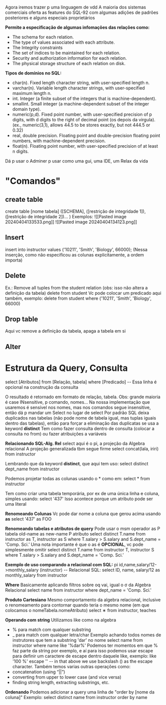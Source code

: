 Agora iremos trazer p uma linguagem de vdd
A maioria dos sistemas comerciais oferta as features do SQL-92 com algumas adições de padrões posteriores e alguns especiais proprietários

**Permite a especificação de algumas infomações das relações como:**
- The schema for each relation.
- The type of values associated with each attribute.
- The Integrity constraints
- The set of indices to be maintained for each relation.
- Security and authorization information for each relation.
- The physical storage structure of each relation on disk.

**Tipos de domínios no SQL:**
- char(n). Fixed length character string, with user-specified length n.
- varchar(n). Variable length character strings, with user-specified maximum length n.
- int. Integer (a finite subset of the integers that is machine-dependent). 
- smallint. Small integer (a machine-dependent subset of the integer domain type).
- numeric(p,d). Fixed point number, with user-specified precision of p digits, with d digits to the right of decimal point (os depois da virgula). (ex., numeric(3,1), allows 44.5 to be stores exactly, but not 444.5 or 0.32)
- real, double precision. Floating point and double-precision floating point numbers, with machine-dependent precision.
- float(n). Floating point number, with user-specified precision of at least n digits.

Dá p usar o Adminer p usar como uma gui, uma IDE, um Relax da vida

# "Comandos"
## create table
create table [nome tabela]
	([SCHEMA],
	([restrição de integridade 1]),
	([restrição de integridade 2])...
	)
	Exemplos: ![[Pasted image 20240404133533.png]]
	![[Pasted image 20240404134123.png]]

## Insert
insert into instructor values ('10211', 'Smith', 'Biology', 66000); (Nessa inserção, como não especificou as colunas explicitamente, a ordem importa)
## Delete
Ex.: Remove all tuples from the student relation (obs: isso não altera a definição da tabela)
	delete from student 
Vc pode colocar um predicado aqui também, exemplo:
	delete from student where ('10211', 'Smith', 'Biology', 66000)
## Drop table
Aqui vc remove a definição da tabela, apaga a tabela em si
## Alter

# Estrutura da Query, Consulta

select [Atributos]
from [Relação, tabela]
where [Predicado]  -- Essa linha é opcional na construção da consulta

O resultado é retornado em formato de relação, tabela.
Obs: grande maioria é case INsensitive, p comando, nomes...
	Na nossa implementação que usaremos é sensível nos nomes, mas nos comandos segue insensitive, então dá p mandar um Select no lugar de select
Por padrão SQL deixa duplicados nas tabelas (não pode nome de tabela igual, mas tuplas iguais dentro das tabelas), então para forçar a eliminação das duplicatas se usa a keyword **distinct**
Tem como fazer consulta dentro de consulta (colocar a consulta no from) ou fazer atribuições a variáveis

**Relacionando SQL-Alg. Rel**
select aqui é o pi, a projeção da Algebra relacional
	A projeção generalizada tbm segue firme
		select concat(lala, iriri)
		from instructor
		
Lembrando que da keyword **distinct**, que aqui tem uso:
	select distinct dept_name
	from instructor

Podemos projetar todas as colunas usando o \* como em: 
	select \* 
	from instructor

Tem como criar uma tabela temporária, por ex de uma única linha e coluna, simples usando:
	select '437'
Isso acontece porque um atributo pode ser uma literal

**Renomeando Colunas**
Vc pode dar nome a coluna que gerou acima usando **as**
	select '437' as FOO
	
**Renomeando tabelas e atributos de query**
Pode usar o msm operador as
P tabela
	old-name as new-name
P atributo
	select distinct T.name
	from instructor as T, instructor as S
	where T.salary > S.salary and S.dept_name = 'Comp. Sci.’
Uma nota importante é que o as é **OPCIONAL**, vc pode simplesmente omitir
	select distinct T.name
	from instructor T, instructor S
	where T.salary > S.salary and S.dept_name = 'Comp. Sci.’

**Exemplo de uso comparando a relacional com SQL:**
pi id,name,salary/12->monthly_salary (instructor)  -- Relacional
SQL:
select ID, name, salary/12 as monthly_salary
from instructor

**Where**
Basicamente aplicando filtros sobre oq vai, igual o σ da Algebra Relacional
select name
from instructor
where dept_name = 'Comp. Sci.'

**Produto Cartesiano**
Mesmo comportamento da algebra relacional, inclusive o renomeamento para contornar quando teria o mesmo nome (em que colocamos o nomeTabela.nomeAtributo)
	select ∗
	from instructor, teaches

**Operando com string**
Utilizamos like como na algebra
- % para match com qualquer substring
- _ para match com qualquer letra/char
Exemplo achando todos nomes de instrutores que tem a substring 'dar' no nome
	select name
	from instructor
	where name like '%dar%'
Podemos ter momentos em que % faz parte da string por exemplo, e aí para isso podemos usar escape para definir um caractere de escape dentro daquele like, exemplo:
	like '100 \%' escape '\'        --  in that above we use backslash (\) as the escape character.
Também temos varias outras operações como:
- concatenation (using “||”)
- converting from upper to lower case (and vice versa)
- finding string length, extracting substrings, etc.

**Ordenando**
Podemos adicionar a query uma linha de "order by [nome da coluna]"
Exemplo:
	select distinct name
	from instructor
	order by name